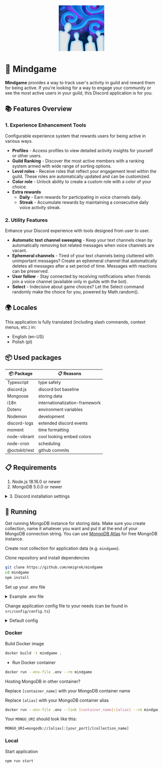 <p align="center">
    <img alt="Mindgame logo" style="height: 150px;width: 150px;" src="https://raw.githubusercontent.com/emigrek/mindgame/main/media/logo.png" />
</p>

# 🌌 Mindgame
**Mindgame** provides a way to track user's activity in guild and reward them for being active. If you're looking for a way to engage your community or see the most active users in your guild, this Discord application is for you.

## 📚 Features Overview
### 1. **Experience Enhancement Tools** 
Configurable experience system that rewards users for being active in various ways.

* **Profiles** -  Access profiles to view detailed activity insights for yourself or other users.
* **Guild Ranking** - Discover the most active members with a ranking system armed with wide range of sorting options.
* **Level roles** - Receive roles that reflect your engagement level within the guild. These roles are automatically updated and can be customized.
* **Color role** - Unlock ability to create a custom role with a color of your choice.
* **Extra rewards**
    * **Daily** - Earn rewards for participating in voice channels daily.
    * **Streak** - Accumulate rewards by maintaining a consecutive daily voice activity streak.

### 2. **Utility Features**
Enhance your Discord experience with tools designed from user to user.

* **Automatic text channel sweeping** - Keep your text channels clean by automatically removing bot related messages when voice channels are vacant.
* **Ephemeral channels** - Tired of your text channels being cluttered with unimportant messages? Create an ephemeral channel that automatically deletes all messages after a set period of time. Messages with reactions can be preserved.
* **User follow** - Stay connected by receiving notifications when friends join a voice channel (available only in guilds with the bot).
* **Select** - Indecisive about game choices? Let the Select command randomly make the choice for you, powered by Math.random().

## 🌍 Locales
This application is fully translated (including slash commands, context menus, etc.) in:
- English (en-US)
- Polish (pl)

## 📦 Used packages
| 📦 Package    | 📋 Reasons                     |
|---------------|--------------------------------|
| Typescript    | type safety                    |
| discord.js    | discord bot baseline           |
| Mongoose      | storing data                   |
| i18n          | internationalization-framework |
| Dotenv        | environment variables          |
| Nodemon       | development                    |
| discord-logs  | extended discord events        |
| moment        | time formatting                |
| node-vibrant  | cool looking embed colors      |
| node-cron     | scheduling                     |
| @octokit/rest | github commits                 |

## 📋 Requirements 

1. Node.js 18.16.0 or newer
2. MongoDB 5.0.0 or newer
<details>
<summary>3. Discord installation settings</summary>

![Discord installation settings](https://raw.githubusercontent.com/emigrek/mindgame/main/media/installation-settings.png)

</details>


## 🚀 Running
Get running MongoDB instance for storing data. Make sure you create collection, name it whatever you want and put it at the end of your MongoDB connection string. You can use [MongoDB Atlas](https://www.mongodb.com/cloud/atlas) for free MongoDB instance. 

Create root collection for application data (e.g. `mindgame`).

Clone repository and install dependencies
``` bash
git clone https://github.com/emigrek/mindgame
cd mindgame
npm install
```

Set up your .env file
<details>
<summary>Example .env file</summary>

``` .env
DISCORD_TOKEN=Discord bot token
DISCORD_CLIENT_ID=Discord application client ID
MONGO_URI=MongoDB connection string (IMPORTANT: put root collection name at the end of the connection string)
OWNER_ID=Your Discord ID
```
</details>

Change application config file to your needs (can be found in ```src/config/config.ts```)
<details>
<summary>Default config</summary>

``` typescript
import {ActivityStreak, Config} from "@/interfaces";

export const config: Config = {
    // Experience configuration
    experience: {
        constant: 0.3829,
        message: {
            enabled: true,
            value: 150,
            multiplier: (files: boolean) => files ? 2 : 1,
        },
        voice: {
            enabled: true,
            value: 0.007,
            multiplier: (seconds: number, inVoice: number) => {
                const hours = seconds / 3600;
                const boost = 1 + Math.sqrt(Math.max(hours, 1));
                return boost * (inVoice + 1);
            },

            dailyActivityReward: 5000,
            significantActivityStreakReward: 10000,
        },
        presence: {
            enabled: true,
            value: 0.0007,
            multiplier: (seconds: number) => {
                const hours = seconds / 3600;
                return hours < 12 ? 1 : 0.5;
            },
        },
    },

    // Hours of inactivity before a user is considered to be on a long break. When user join a voice channel after a long break, his followers are notified about it.
    userLongBreakHours: 8,

    // Timeout after which text channel's bots messages are swept before the guild is considered as empty
    emptyGuildSweepTimeoutMs: 10_000,

    // List of bot prefixes based on which messages are considered as bot messages and are swept when guild voice channels are empty
    // Besides that list, all messages from bot users are considered as bot messages
    emptyGuildSweepBotPrefixesList: ['!', '$', '%', '^', '&', '(', ')', '/'],

    // Whether to automatically put slash commands on client login
    autoPutSlashCommands: true,

    // A function that determines whether a streak is significant enough to be notified about
    // The default formula is that a streak is significant if it's 3 or 5 or a multiple of 10
    voiceActivityStreakLogic: ({ streak, maxStreak }): ActivityStreak => {
        if (!streak || !maxStreak) {
            return {
                streak: undefined,
                maxStreak: undefined,
                isSignificant: false,
                nextSignificant: 0,
            }
        }
        
        const { value: c } = streak;

        const isSignificant = c === 3 || c === 5 || (c > 0 && c % 10 === 0);
        const nextSignificant = (() => {
            if (c < 3) return 3;
            if (c < 5) return 5;
            if (c < 10) return 10;
            else return Math.ceil((c + 1) / 10) * 10;
        })();

        return {
            streak,
            maxStreak: maxStreak,
            isSignificant,
            nextSignificant,
        }
    }
}
```
</details>

### Docker

Build Docker image

``` bash
docker build -t mindgame .
```

* Run Docker container

``` bash
docker run --env-file .env --rm mindgame
```

Hosting MongoDB in other container?

Replace `[container_name]` with your MongoDB container name

Replace `[alias]` with your MongoDB container alias

``` bash
docker run --env-file .env --link [container_name]:[alias] --rm mindgame
```

Your `MONGO_URI` should look like this:

``` .env
MONGO_URI=mongodb://[alias]:[your_port]/[collection_name]
```

### Local

Start application

``` bash
npm run start
```